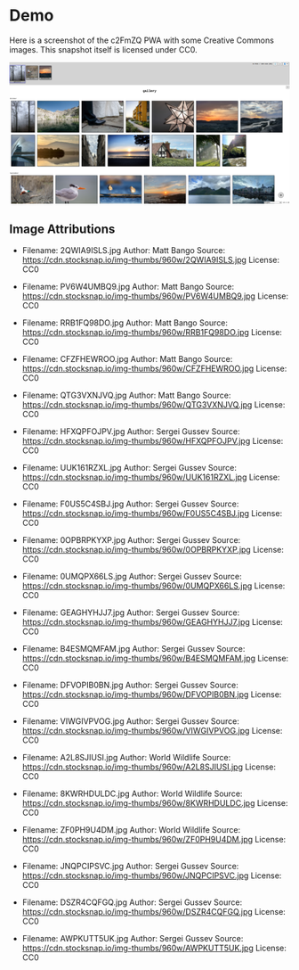 # Demo

Here is a screenshot of the c2FmZQ PWA with some Creative Commons images. This snapshot itself is licensed under CC0.

![c2FmZQ Demo Screenshot](c2FmZQ-demo.png)

## Image Attributions

- Filename: 2QWIA9ISLS.jpg
  Author: Matt Bango
  Source: https://cdn.stocksnap.io/img-thumbs/960w/2QWIA9ISLS.jpg
  License: CC0

- Filename: PV6W4UMBQ9.jpg
  Author: Matt Bango
  Source: https://cdn.stocksnap.io/img-thumbs/960w/PV6W4UMBQ9.jpg
  License: CC0

- Filename: RRB1FQ98DO.jpg
  Author: Matt Bango
  Source: https://cdn.stocksnap.io/img-thumbs/960w/RRB1FQ98DO.jpg
  License: CC0

- Filename: CFZFHEWROO.jpg
  Author: Matt Bango
  Source: https://cdn.stocksnap.io/img-thumbs/960w/CFZFHEWROO.jpg
  License: CC0

- Filename: QTG3VXNJVQ.jpg
  Author: Matt Bango
  Source: https://cdn.stocksnap.io/img-thumbs/960w/QTG3VXNJVQ.jpg
  License: CC0

- Filename: HFXQPFOJPV.jpg
  Author: Sergei Gussev
  Source: https://cdn.stocksnap.io/img-thumbs/960w/HFXQPFOJPV.jpg
  License: CC0

- Filename: UUK161RZXL.jpg
  Author: Sergei Gussev
  Source: https://cdn.stocksnap.io/img-thumbs/960w/UUK161RZXL.jpg
  License: CC0

- Filename: F0US5C4SBJ.jpg
  Author: Sergei Gussev
  Source: https://cdn.stocksnap.io/img-thumbs/960w/F0US5C4SBJ.jpg
  License: CC0

- Filename: 0OPBRPKYXP.jpg
  Author: Sergei Gussev
  Source: https://cdn.stocksnap.io/img-thumbs/960w/0OPBRPKYXP.jpg
  License: CC0

- Filename: 0UMQPX66LS.jpg
  Author: Sergei Gussev
  Source: https://cdn.stocksnap.io/img-thumbs/960w/0UMQPX66LS.jpg
  License: CC0

- Filename: GEAGHYHJJ7.jpg
  Author: Sergei Gussev
  Source: https://cdn.stocksnap.io/img-thumbs/960w/GEAGHYHJJ7.jpg
  License: CC0

- Filename: B4ESMQMFAM.jpg
  Author: Sergei Gussev
  Source: https://cdn.stocksnap.io/img-thumbs/960w/B4ESMQMFAM.jpg
  License: CC0

- Filename: DFVOPIB0BN.jpg
  Author: Sergei Gussev
  Source: https://cdn.stocksnap.io/img-thumbs/960w/DFVOPIB0BN.jpg
  License: CC0

- Filename: VIWGIVPVOG.jpg
  Author: Sergei Gussev
  Source: https://cdn.stocksnap.io/img-thumbs/960w/VIWGIVPVOG.jpg
  License: CC0

- Filename: A2L8SJIUSI.jpg
  Author: World Wildlife
  Source: https://cdn.stocksnap.io/img-thumbs/960w/A2L8SJIUSI.jpg
  License: CC0

- Filename: 8KWRHDULDC.jpg
  Author: World Wildlife
  Source: https://cdn.stocksnap.io/img-thumbs/960w/8KWRHDULDC.jpg
  License: CC0

- Filename: ZF0PH9U4DM.jpg
  Author: World Wildlife
  Source: https://cdn.stocksnap.io/img-thumbs/960w/ZF0PH9U4DM.jpg
  License: CC0

- Filename: JNQPCIPSVC.jpg
  Author: Sergei Gussev
  Source: https://cdn.stocksnap.io/img-thumbs/960w/JNQPCIPSVC.jpg
  License: CC0

- Filename: DSZR4CQFGQ.jpg
  Author: Sergei Gussev
  Source: https://cdn.stocksnap.io/img-thumbs/960w/DSZR4CQFGQ.jpg
  License: CC0

- Filename: AWPKUTT5UK.jpg
  Author: Sergei Gussev
  Source: https://cdn.stocksnap.io/img-thumbs/960w/AWPKUTT5UK.jpg
  License: CC0
